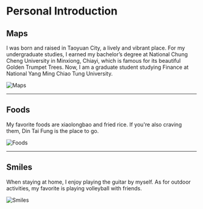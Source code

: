 # Personal Introduction

## Maps 
I was born and raised in Taoyuan City, a lively and vibrant place. For my undergraduate studies, I earned my bachelor’s degree at National Chung Cheng University in Minxiong, Chiayi, which is famous for its beautiful Golden Trumpet Trees.  Now, I am a graduate student studying Finance at National Yang Ming Chiao Tung University.  

![Maps](https://github.com/user-attachments/assets/b5d792b8-c04c-45ad-a94e-80c309d17e93)

---

## Foods 
My favorite foods are xiaolongbao and fried rice. If you're also craving them, Din Tai Fung is the place to go.  

![Foods](https://github.com/user-attachments/assets/e677cd9e-0111-45b8-b782-f1f073a7818d)

---

## Smiles 
When staying at home, I enjoy playing the guitar by myself. As for outdoor activities, my favorite is playing volleyball with friends. 

![Smiles](https://github.com/user-attachments/assets/fa419182-575f-4eb1-a9e6-d241345b5fdc)
